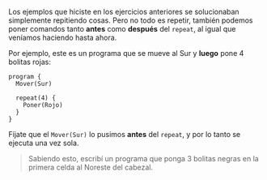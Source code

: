 Los ejemplos que hiciste en los ejercicios anteriores se solucionaban simplemente repitiendo cosas. Pero no todo es repetir, también podemos poner comandos tanto **antes** como **después** del `repeat`, al igual que veníamos haciendo hasta ahora.

Por ejemplo, este es un programa que se mueve al Sur y **luego** pone 4 bolitas rojas:

```gobstones
program {
  Mover(Sur)
  
  repeat(4) {
    Poner(Rojo)
  }
}
```

Fijate que el `Mover(Sur)` lo pusimos **antes** del `repeat`, y por lo tanto se ejecuta una vez sola.

> Sabiendo esto, escribí un programa que ponga 3 bolitas negras en la primera celda al Noreste del cabezal.